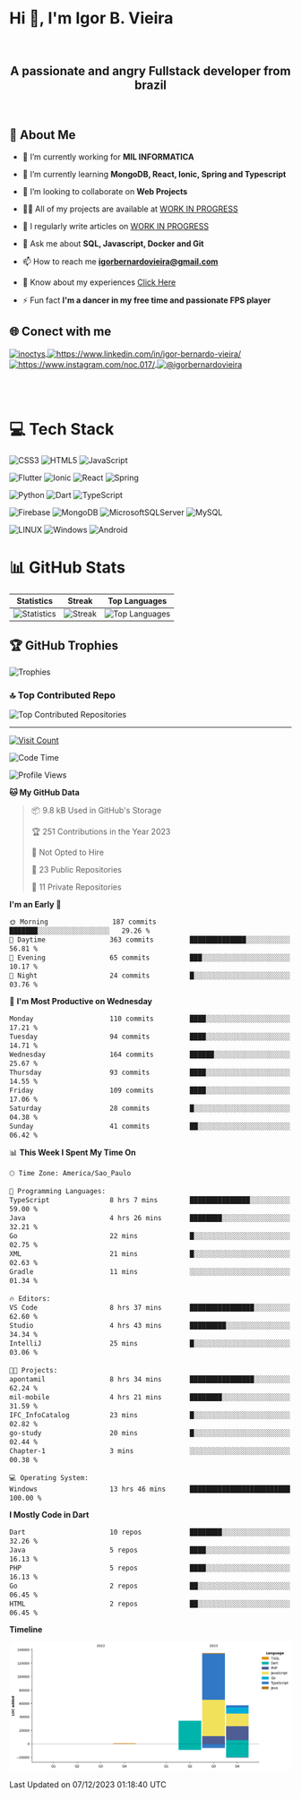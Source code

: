 # Hi 👋, I'm Igor B. Vieira

<br>

<center><h2>A passionate and angry Fullstack developer from brazil</h2></center>

<br>

## 💫 About Me

- 🔭 I’m currently working for **MIL INFORMATICA**

- 🌱 I’m currently learning **MongoDB, React, Ionic, Spring and Typescript**

- 👯 I’m looking to collaborate on **Web Projects**

- 👨‍💻 All of my projects are available at [WORK IN PROGRESS]()

- 📝 I regularly write articles on [WORK IN PROGRESS]()

- 💬 Ask me about **SQL, Javascript, Docker and Git**

- 📫 How to reach me **<igorbernardovieira@gmail.com>**

- 📄 Know about my experiences [Click Here](https://www.linkedin.com/in/igor-bernardo-vieira/)

- ⚡ Fun fact **I'm a dancer in my free time and passionate FPS player**

## 🌐 Conect with me

<a href="https://twitter.com/inoctys" target="blank">
  <img align="center" src="https://raw.githubusercontent.com/rahuldkjain/github-profile-readme-generator/master/src/images/icons/Social/twitter.svg" alt="inoctys" height="30" width="40" />
</a>
<a href="https://linkedin.com/in/https://www.linkedin.com/in/igor-bernardo-vieira/" target="blank">
  <img align="center" src="https://raw.githubusercontent.com/rahuldkjain/github-profile-readme-generator/master/src/images/icons/Social/linked-in-alt.svg" alt="https://www.linkedin.com/in/igor-bernardo-vieira/" height="30" width="40" />
</a>
<a href="https://instagram.com/https://www.instagram.com/noc.017/" target="blank">
  <img align="center" src="https://raw.githubusercontent.com/rahuldkjain/github-profile-readme-generator/master/src/images/icons/Social/instagram.svg" alt="https://www.instagram.com/noc.017/" height="30" width="40" />
</a>
<a href="https://medium.com/@igorbernardovieira" target="blank">
  <img align="center" src="https://raw.githubusercontent.com/rahuldkjain/github-profile-readme-generator/master/src/images/icons/Social/medium.svg" alt="@igorbernardovieira" height="30" width="40" />
</a>

<br><br>

# 💻 Tech Stack

![CSS3](https://img.shields.io/badge/css3-%231572B6.svg?style=for-the-badge&logo=css3&logoColor=white) ![HTML5](https://img.shields.io/badge/html5-%23E34F26.svg?style=for-the-badge&logo=html5&logoColor=white) ![JavaScript](https://img.shields.io/badge/javascript-%23323330.svg?style=for-the-badge&logo=javascript&logoColor=%23F7DF1E)

![Flutter](https://img.shields.io/badge/Flutter-%2302569B.svg?style=for-the-badge&logo=Flutter&logoColor=white) ![Ionic](https://img.shields.io/badge/Ionic-%233880FF.svg?style=for-the-badge&logo=Ionic&logoColor=white) ![React](https://img.shields.io/badge/react-%2320232a.svg?style=for-the-badge&logo=react&logoColor=%2361DAFB) ![Spring](https://img.shields.io/badge/spring-%236DB33F.svg?style=for-the-badge&logo=spring&logoColor=white)

![Python](https://img.shields.io/badge/python-3670A0?style=for-the-badge&logo=python&logoColor=ffdd54) ![Dart](https://img.shields.io/badge/dart-%230175C2.svg?style=for-the-badge&logo=dart&logoColor=white) ![TypeScript](https://img.shields.io/badge/typescript-%23007ACC.svg?style=for-the-badge&logo=typescript&logoColor=white)

![Firebase](https://img.shields.io/badge/firebase-%23039BE5.svg?style=for-the-badge&logo=firebase) ![MongoDB](https://img.shields.io/badge/MongoDB-%234ea94b.svg?style=for-the-badge&logo=mongodb&logoColor=white) ![MicrosoftSQLServer](https://img.shields.io/badge/Microsoft%20SQL%20Sever-CC2927?style=for-the-badge&logo=microsoft%20sql%20server&logoColor=white) ![MySQL](https://img.shields.io/badge/mysql-%2300f.svg?style=for-the-badge&logo=mysql&logoColor=white)

![LINUX](https://img.shields.io/badge/Linux-FCC624?style=for-the-badge&logo=linux&logoColor=black) ![Windows](https://img.shields.io/badge/Windows-0078D6.svg?style=for-the-badge&logo=Windows&logoColor=white)
![Android](https://img.shields.io/badge/Android-3DDC84?style=for-the-badge&logo=android&logoColor=white)

<!-- Badges from https://github.com/Ileriayo/markdown-badges -->

# 📊 GitHub Stats

| Statistics | Streak | Top Languages |
|--------------|--------|----------------------|
| ![Statistics](https://github-readme-stats.vercel.app/api?username=IgorBVieira&theme=highcontrast&hide_border=false&include_all_commits=true&count_private=true) | ![Streak](https://github-readme-streak-stats.herokuapp.com/?user=IgorBVieira&theme=highcontrast&hide_border=false) | ![Top Languages](https://github-readme-stats.vercel.app/api/top-langs/?username=IgorBVieira&theme=highcontrast&hide_border=false&include_all_commits=true&count_private=true&layout=compact) |

## 🏆 GitHub Trophies

![Trophies](https://github-profile-trophy.vercel.app/?username=IgorBVieira&theme=darkhub&no-frame=false&no-bg=false&margin-w=4)

### 🔝 Top Contributed Repo

![Top Contributed Repositories](https://github-contributor-stats.vercel.app/api?username=IgorBVieira&limit=5&theme=dark&combine_all_yearly_contributions=true)

---

[![Visit Count](https://visitcount.itsvg.in/api?id=IgorBVieira&icon=0&color=12)](https://visitcount.itsvg.in)

<!--START_SECTION:waka-->
![Code Time](http://img.shields.io/badge/Code%20Time-94%20hrs%2054%20mins-blue)

![Profile Views](http://img.shields.io/badge/Profile%20Views-0-blue)

**🐱 My GitHub Data** 

> 📦 9.8 kB Used in GitHub's Storage 
 > 
> 🏆 251 Contributions in the Year 2023
 > 
> 🚫 Not Opted to Hire
 > 
> 📜 23 Public Repositories 
 > 
> 🔑 11 Private Repositories 
 > 
**I'm an Early 🐤** 

```text
🌞 Morning                187 commits         ███████░░░░░░░░░░░░░░░░░░   29.26 % 
🌆 Daytime                363 commits         ██████████████░░░░░░░░░░░   56.81 % 
🌃 Evening                65 commits          ███░░░░░░░░░░░░░░░░░░░░░░   10.17 % 
🌙 Night                  24 commits          █░░░░░░░░░░░░░░░░░░░░░░░░   03.76 % 
```
📅 **I'm Most Productive on Wednesday** 

```text
Monday                   110 commits         ████░░░░░░░░░░░░░░░░░░░░░   17.21 % 
Tuesday                  94 commits          ████░░░░░░░░░░░░░░░░░░░░░   14.71 % 
Wednesday                164 commits         ██████░░░░░░░░░░░░░░░░░░░   25.67 % 
Thursday                 93 commits          ████░░░░░░░░░░░░░░░░░░░░░   14.55 % 
Friday                   109 commits         ████░░░░░░░░░░░░░░░░░░░░░   17.06 % 
Saturday                 28 commits          █░░░░░░░░░░░░░░░░░░░░░░░░   04.38 % 
Sunday                   41 commits          ██░░░░░░░░░░░░░░░░░░░░░░░   06.42 % 
```


📊 **This Week I Spent My Time On** 

```text
🕑︎ Time Zone: America/Sao_Paulo

💬 Programming Languages: 
TypeScript               8 hrs 7 mins        ███████████████░░░░░░░░░░   59.00 % 
Java                     4 hrs 26 mins       ████████░░░░░░░░░░░░░░░░░   32.21 % 
Go                       22 mins             █░░░░░░░░░░░░░░░░░░░░░░░░   02.75 % 
XML                      21 mins             █░░░░░░░░░░░░░░░░░░░░░░░░   02.63 % 
Gradle                   11 mins             ░░░░░░░░░░░░░░░░░░░░░░░░░   01.34 % 

🔥 Editors: 
VS Code                  8 hrs 37 mins       ████████████████░░░░░░░░░   62.60 % 
Studio                   4 hrs 43 mins       █████████░░░░░░░░░░░░░░░░   34.34 % 
IntelliJ                 25 mins             █░░░░░░░░░░░░░░░░░░░░░░░░   03.06 % 

🐱‍💻 Projects: 
apontamil                8 hrs 34 mins       ████████████████░░░░░░░░░   62.24 % 
mil-mobile               4 hrs 21 mins       ████████░░░░░░░░░░░░░░░░░   31.59 % 
IFC_InfoCatalog          23 mins             █░░░░░░░░░░░░░░░░░░░░░░░░   02.82 % 
go-study                 20 mins             █░░░░░░░░░░░░░░░░░░░░░░░░   02.44 % 
Chapter-1                3 mins              ░░░░░░░░░░░░░░░░░░░░░░░░░   00.38 % 

💻 Operating System: 
Windows                  13 hrs 46 mins      █████████████████████████   100.00 % 
```

**I Mostly Code in Dart** 

```text
Dart                     10 repos            ████████░░░░░░░░░░░░░░░░░   32.26 % 
Java                     5 repos             ████░░░░░░░░░░░░░░░░░░░░░   16.13 % 
PHP                      5 repos             ████░░░░░░░░░░░░░░░░░░░░░   16.13 % 
Go                       2 repos             ██░░░░░░░░░░░░░░░░░░░░░░░   06.45 % 
HTML                     2 repos             ██░░░░░░░░░░░░░░░░░░░░░░░   06.45 % 
```



**Timeline**

![Lines of Code chart](https://raw.githubusercontent.com/IgorBVieira/IgorBVieira/main/assets/bar_graph.png)


 Last Updated on 07/12/2023 01:18:40 UTC
<!--END_SECTION:waka-->


<!-- Dev Statistics by: https://github.com/anmol098/waka-readme-stats -->

<!-- Proudly created with GPRM ( https://gprm.itsvg.in ) and https:rahuldkjaingithubiogh-profile-readme-generator/
 -->

